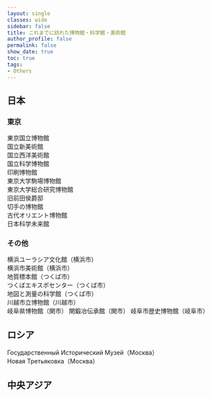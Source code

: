 ```yaml
---
layout: single
classes: wide
sidebar: false
title: これまでに訪れた博物館・科学館・美術館
author_profile: false
permalink: false
show_date: true
toc: true
tags:
- Others
---
```


## 日本
### 東京
東京国立博物館<br>
国立新美術館<br>
国立西洋美術館<br>
国立科学博物館<br>
印刷博物館<br>
東京大学駒場博物館<br>
東京大学総合研究博物館<br>
旧前田侯爵邸<br>
切手の博物館<br>
古代オリエント博物館<br>
日本科学未来館<br>





### その他
横浜ユーラシア文化館（横浜市）<br>
横浜市美術館（横浜市）<br>
地質標本館（つくば市）<br>
つくばエキスポセンター（つくば市）<br>
地図と測量の科学館（つくば市）<br>
川越市立博物館（川越市）<br>
岐阜県博物館（関市）
関鍛冶伝承館（関市）
岐阜市歴史博物館（岐阜市）

## ロシア
Государственный Исторический Музей（Москва）<br>
Новая Третьяковка（Москва）


## 中央アジア